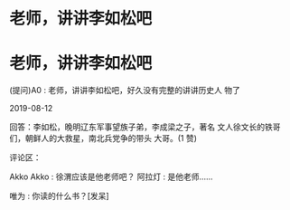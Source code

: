 # 老师，讲讲李如松吧

# 老师，讲讲李如松吧

(提问)A0 : 老师，讲讲李如松吧，好久没有完整的讲讲历史人 物了

2019-08-12

回答：李如松，晚明辽东军事望族子弟，李成梁之子，著名 文人徐文长的铁哥们，朝鲜人的大救星，南北兵党争的带头 大哥。(1 赞)

评论区：

Akko Akko : 徐渭应该是他老师吧？ 阿拉灯 : 是他老师……

唯为 : 你读的什么书？[发呆]